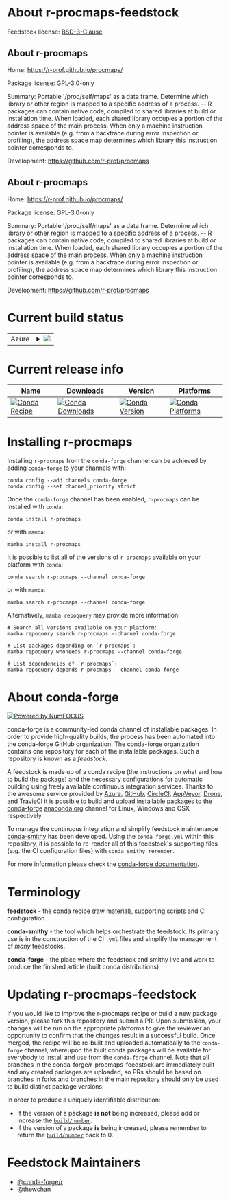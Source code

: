 About r-procmaps-feedstock
==========================

Feedstock license: [BSD-3-Clause](https://github.com/conda-forge/r-procmaps-feedstock/blob/main/LICENSE.txt)


About r-procmaps
----------------

Home: https://r-prof.github.io/procmaps/

Package license: GPL-3.0-only

Summary: Portable '/proc/self/maps' as a data frame. Determine which library or other region is mapped to a specific address of a process. -- R packages can contain native code, compiled to shared libraries at build or installation time. When loaded, each shared library occupies a portion of the address space of the main process. When only a machine instruction pointer is available (e.g. from a backtrace during error inspection or profiling), the address space map determines which library this instruction pointer corresponds to.

Development: https://github.com/r-prof/procmaps

About r-procmaps
----------------

Home: https://r-prof.github.io/procmaps/

Package license: GPL-3.0-only

Summary: Portable '/proc/self/maps' as a data frame. Determine which library or other region is mapped to a specific address of a process. -- R packages can contain native code, compiled to shared libraries at build or installation time. When loaded, each shared library occupies a portion of the address space of the main process. When only a machine instruction pointer is available (e.g. from a backtrace during error inspection or profiling), the address space map determines which library this instruction pointer corresponds to.

Development: https://github.com/r-prof/procmaps

Current build status
====================


<table>
    
  <tr>
    <td>Azure</td>
    <td>
      <details>
        <summary>
          <a href="https://dev.azure.com/conda-forge/feedstock-builds/_build/latest?definitionId=23007&branchName=main">
            <img src="https://dev.azure.com/conda-forge/feedstock-builds/_apis/build/status/r-procmaps-feedstock?branchName=main">
          </a>
        </summary>
        <table>
          <thead><tr><th>Variant</th><th>Status</th></tr></thead>
          <tbody><tr>
              <td>linux_64_r_base4.3</td>
              <td>
                <a href="https://dev.azure.com/conda-forge/feedstock-builds/_build/latest?definitionId=23007&branchName=main">
                  <img src="https://dev.azure.com/conda-forge/feedstock-builds/_apis/build/status/r-procmaps-feedstock?branchName=main&jobName=linux&configuration=linux%20linux_64_r_base4.3" alt="variant">
                </a>
              </td>
            </tr><tr>
              <td>linux_64_r_base4.4</td>
              <td>
                <a href="https://dev.azure.com/conda-forge/feedstock-builds/_build/latest?definitionId=23007&branchName=main">
                  <img src="https://dev.azure.com/conda-forge/feedstock-builds/_apis/build/status/r-procmaps-feedstock?branchName=main&jobName=linux&configuration=linux%20linux_64_r_base4.4" alt="variant">
                </a>
              </td>
            </tr><tr>
              <td>osx_64_r_base4.3</td>
              <td>
                <a href="https://dev.azure.com/conda-forge/feedstock-builds/_build/latest?definitionId=23007&branchName=main">
                  <img src="https://dev.azure.com/conda-forge/feedstock-builds/_apis/build/status/r-procmaps-feedstock?branchName=main&jobName=osx&configuration=osx%20osx_64_r_base4.3" alt="variant">
                </a>
              </td>
            </tr><tr>
              <td>osx_64_r_base4.4</td>
              <td>
                <a href="https://dev.azure.com/conda-forge/feedstock-builds/_build/latest?definitionId=23007&branchName=main">
                  <img src="https://dev.azure.com/conda-forge/feedstock-builds/_apis/build/status/r-procmaps-feedstock?branchName=main&jobName=osx&configuration=osx%20osx_64_r_base4.4" alt="variant">
                </a>
              </td>
            </tr><tr>
              <td>win_64_r_base4.3</td>
              <td>
                <a href="https://dev.azure.com/conda-forge/feedstock-builds/_build/latest?definitionId=23007&branchName=main">
                  <img src="https://dev.azure.com/conda-forge/feedstock-builds/_apis/build/status/r-procmaps-feedstock?branchName=main&jobName=win&configuration=win%20win_64_r_base4.3" alt="variant">
                </a>
              </td>
            </tr><tr>
              <td>win_64_r_base4.4</td>
              <td>
                <a href="https://dev.azure.com/conda-forge/feedstock-builds/_build/latest?definitionId=23007&branchName=main">
                  <img src="https://dev.azure.com/conda-forge/feedstock-builds/_apis/build/status/r-procmaps-feedstock?branchName=main&jobName=win&configuration=win%20win_64_r_base4.4" alt="variant">
                </a>
              </td>
            </tr>
          </tbody>
        </table>
      </details>
    </td>
  </tr>
</table>

Current release info
====================

| Name | Downloads | Version | Platforms |
| --- | --- | --- | --- |
| [![Conda Recipe](https://img.shields.io/badge/recipe-r--procmaps-green.svg)](https://anaconda.org/conda-forge/r-procmaps) | [![Conda Downloads](https://img.shields.io/conda/dn/conda-forge/r-procmaps.svg)](https://anaconda.org/conda-forge/r-procmaps) | [![Conda Version](https://img.shields.io/conda/vn/conda-forge/r-procmaps.svg)](https://anaconda.org/conda-forge/r-procmaps) | [![Conda Platforms](https://img.shields.io/conda/pn/conda-forge/r-procmaps.svg)](https://anaconda.org/conda-forge/r-procmaps) |

Installing r-procmaps
=====================

Installing `r-procmaps` from the `conda-forge` channel can be achieved by adding `conda-forge` to your channels with:

```
conda config --add channels conda-forge
conda config --set channel_priority strict
```

Once the `conda-forge` channel has been enabled, `r-procmaps` can be installed with `conda`:

```
conda install r-procmaps
```

or with `mamba`:

```
mamba install r-procmaps
```

It is possible to list all of the versions of `r-procmaps` available on your platform with `conda`:

```
conda search r-procmaps --channel conda-forge
```

or with `mamba`:

```
mamba search r-procmaps --channel conda-forge
```

Alternatively, `mamba repoquery` may provide more information:

```
# Search all versions available on your platform:
mamba repoquery search r-procmaps --channel conda-forge

# List packages depending on `r-procmaps`:
mamba repoquery whoneeds r-procmaps --channel conda-forge

# List dependencies of `r-procmaps`:
mamba repoquery depends r-procmaps --channel conda-forge
```


About conda-forge
=================

[![Powered by
NumFOCUS](https://img.shields.io/badge/powered%20by-NumFOCUS-orange.svg?style=flat&colorA=E1523D&colorB=007D8A)](https://numfocus.org)

conda-forge is a community-led conda channel of installable packages.
In order to provide high-quality builds, the process has been automated into the
conda-forge GitHub organization. The conda-forge organization contains one repository
for each of the installable packages. Such a repository is known as a *feedstock*.

A feedstock is made up of a conda recipe (the instructions on what and how to build
the package) and the necessary configurations for automatic building using freely
available continuous integration services. Thanks to the awesome service provided by
[Azure](https://azure.microsoft.com/en-us/services/devops/), [GitHub](https://github.com/),
[CircleCI](https://circleci.com/), [AppVeyor](https://www.appveyor.com/),
[Drone](https://cloud.drone.io/welcome), and [TravisCI](https://travis-ci.com/)
it is possible to build and upload installable packages to the
[conda-forge](https://anaconda.org/conda-forge) [anaconda.org](https://anaconda.org/)
channel for Linux, Windows and OSX respectively.

To manage the continuous integration and simplify feedstock maintenance
[conda-smithy](https://github.com/conda-forge/conda-smithy) has been developed.
Using the ``conda-forge.yml`` within this repository, it is possible to re-render all of
this feedstock's supporting files (e.g. the CI configuration files) with ``conda smithy rerender``.

For more information please check the [conda-forge documentation](https://conda-forge.org/docs/).

Terminology
===========

**feedstock** - the conda recipe (raw material), supporting scripts and CI configuration.

**conda-smithy** - the tool which helps orchestrate the feedstock.
                   Its primary use is in the construction of the CI ``.yml`` files
                   and simplify the management of *many* feedstocks.

**conda-forge** - the place where the feedstock and smithy live and work to
                  produce the finished article (built conda distributions)


Updating r-procmaps-feedstock
=============================

If you would like to improve the r-procmaps recipe or build a new
package version, please fork this repository and submit a PR. Upon submission,
your changes will be run on the appropriate platforms to give the reviewer an
opportunity to confirm that the changes result in a successful build. Once
merged, the recipe will be re-built and uploaded automatically to the
`conda-forge` channel, whereupon the built conda packages will be available for
everybody to install and use from the `conda-forge` channel.
Note that all branches in the conda-forge/r-procmaps-feedstock are
immediately built and any created packages are uploaded, so PRs should be based
on branches in forks and branches in the main repository should only be used to
build distinct package versions.

In order to produce a uniquely identifiable distribution:
 * If the version of a package **is not** being increased, please add or increase
   the [``build/number``](https://docs.conda.io/projects/conda-build/en/latest/resources/define-metadata.html#build-number-and-string).
 * If the version of a package **is** being increased, please remember to return
   the [``build/number``](https://docs.conda.io/projects/conda-build/en/latest/resources/define-metadata.html#build-number-and-string)
   back to 0.

Feedstock Maintainers
=====================

* [@conda-forge/r](https://github.com/orgs/conda-forge/teams/r/)
* [@thewchan](https://github.com/thewchan/)

